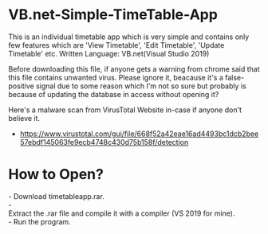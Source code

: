 # VB.net-Simple-TimeTable-App
This is an individual timetable app which is very simple and contains only few features which are 'View Timetable', 'Edit Timetable', 'Update Timetable' etc.
Written Language: VB.net(Visual Studio 2019)

Before downloading this file, if anyone gets a warning from chrome said that this file contains unwanted virus. Please ignore it, beacause it's a false-positive signal due to some reason which I'm not so sure but probably is because of updating the database in access without opening it?

Here's a malware scan from VirusTotal Website in-case if anyone don't believe it.
- https://www.virustotal.com/gui/file/668f52a42eae16ad4493bc1dcb2bee57ebdf145063fe9ecb4748c430d75b158f/detection

<h1><b>How to Open?</b></h1>
- Download timetableapp.rar. <br>
- </br>Extract the .rar file and compile it with a compiler (VS 2019 for mine). <br>
- Run the program.
